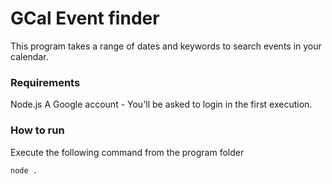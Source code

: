 # GCal Event finder
This program takes a range of dates and keywords to search events in your calendar.

### Requirements
Node.js
A Google account - You'll be asked to login in the first execution.

### How to run
Execute the following command from the program folder
```
node .
```

